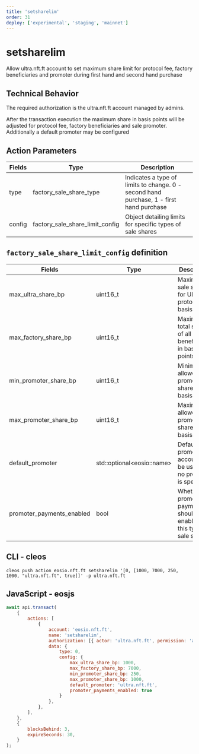 ```yaml
---
title: 'setsharelim'
order: 31
deploy: ['experimental', 'staging', 'mainnet']
---
```


# setsharelim

Allow ultra.nft.ft account to set maximum share limit for protocol fee, factory beneficiaries and promoter during first hand and second hand purchase

## Technical Behavior

The required authorization is the ultra.nft.ft account managed by admins.

After the transaction execution the maximum share in basis points will be adjusted for protocol fee, factory beneficiaries and sale promoter. Additionally a default promoter may be configured

## Action Parameters

| Fields | Type                            | Description                                                                             |
| ------ | ------------------------------- | --------------------------------------------------------------------------------------- |
| type   | factory_sale_share_type         | Indicates a type of limits to change. 0 - second hand purchase, 1 - first hand purchase |
| config | factory_sale_share_limit_config | Object detailing limits for specific types of sale shares                               |

## `factory_sale_share_limit_config` definition

| Fields                    | Type                        | Description                                                                 |
| ------------------------- | --------------------------- | --------------------------------------------------------------------------- |
| max_ultra_share_bp        | uint16_t                    | Maximum sale share for Ultra protocol in basis points                       |
| max_factory_share_bp      | uint16_t                    | Maximum total share of all factory beneficiaries in basis points            |
| min_promoter_share_bp     | uint16_t                    | Minimum allowed promoter share in basis points                              |
| max_promoter_share_bp     | uint16_t                    | Maximum allowed promoter share in basis points                              |
| default_promoter          | std::optional\<eosio::name> | Default promoter account to be used if no promoter is specified             |
| promoter_payments_enabled | bool                        | Whether the promoter payments should be enabled for this type of sale share |

## CLI - cleos

```
cleos push action eosio.nft.ft setsharelim '[0, [1000, 7000, 250, 1000, "ultra.nft.ft", true]]' -p ultra.nft.ft
```

## JavaScript - eosjs

```javascript
await api.transact(
    {
        actions: [
            {
                account: 'eosio.nft.ft',
                name: 'setsharelim',
                authorization: [{ actor: 'ultra.nft.ft', permission: 'active' }],
                data: {
                    type: 0,
                    config: {
                        max_ultra_share_bp: 1000,
                        max_factory_share_bp: 7000,
                        min_promoter_share_bp: 250,
                        max_promoter_share_bp: 1000,
                        default_promoter: 'ultra.nft.ft',
                        promoter_payments_enabled: true
                    }
                },
            },
        ],
    },
    {
        blocksBehind: 3,
        expireSeconds: 30,
    }
);
```
